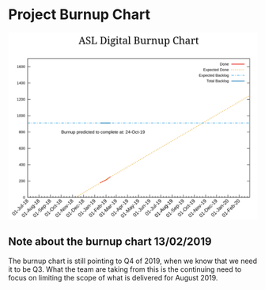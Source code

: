# Project Burnup Chart
![Burnup Chart](graphs/burnup13022019.svg)

## Note about the burnup chart 13/02/2019

The burnup chart is still pointing to Q4 of 2019, when we know that we need it to be Q3. What the team are taking from this is the continuing need to focus on limiting the scope of what is delivered for August 2019.

